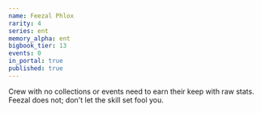 ```yaml
---
name: Feezal Phlox
rarity: 4
series: ent
memory_alpha: ent
bigbook_tier: 13
events: 0
in_portal: true
published: true
---
```


Crew with no collections or events need to earn their keep with raw stats. Feezal does not; don't let the skill set fool you.
